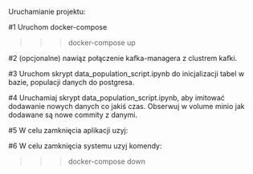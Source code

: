 Uruchamianie projektu:

#1 Uruchom docker-compose 

>>> docker-compose up

#2 (opcjonalne) nawiąz połączenie kafka-managera z clustrem kafki.

#3 Uruchom skrypt data_population_script.ipynb do inicjalizacji tabel w bazie, populacji danych do postgresa.

#4 Uruchamiaj skrypt data_population_script.ipynb, aby imitować dodawanie nowych danych co jakiś czas. Obserwuj w volume minio jak dodawane są nowe commity z danymi.

#5 W celu zamknięcia aplikacji uzyj:

#6 W celu zamknięcia systemu uzyj komendy:

>>> docker-compose down
